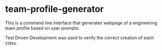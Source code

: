 # team-profile-generator
This is a command line interface that generates webpage of a engineering team profile based on user prompts.

Test Driven Development was used to verify the correct creation of each class.




